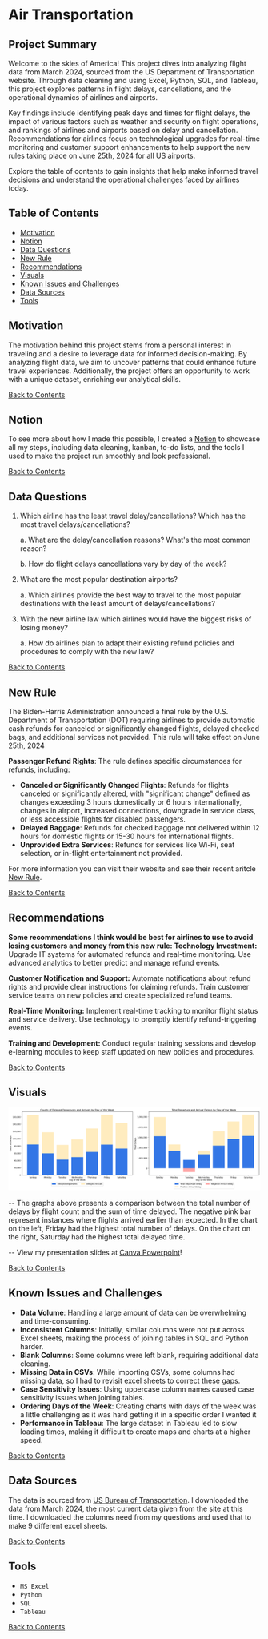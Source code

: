 # Air Transportation 

## Project Summary

Welcome to the skies of America! This project dives into analyzing flight data from March 2024, sourced from the US Department of Transportation website. Through data cleaning and using Excel, Python, SQL, and Tableau, this project explores patterns in flight delays, cancellations, and the operational dynamics of airlines and airports.

Key findings include identifying peak days and times for flight delays, the impact of various factors such as weather and security on flight operations, and rankings of airlines and airports based on delay and cancellation. Recommendations for airlines focus on technological upgrades for real-time monitoring and customer support enhancements to help support the new rules taking place on June 25th, 2024 for all US airports.  

Explore the table of contents to gain insights that help make informed travel decisions and understand the operational challenges faced by airlines today.


## Table of Contents
- [Motivation](#motivation)
- [Notion](#notion) 
- [Data Questions](#data-questions)
- [New Rule](#new-rule)
- [Recommendations](#recommendations)
- [Visuals](#visuals)
-  [Known Issues and Challenges](#known-issues-and-challenges)
-  [Data Sources](#data-sources)
- [Tools](#tools)

## Motivation
The motivation behind this project stems from a personal interest in traveling and a desire to leverage data for informed decision-making. By analyzing flight data, we aim to uncover patterns that could enhance future travel experiences. Additionally, the project offers an opportunity to work with a unique dataset, enriching our analytical skills.

[Back to Contents](#table-of-contents)

## Notion
To see more about how I made this possible, I created a [ Notion](https://branched-pink-807.notion.site/Air-Transportation-19f938dc8e8c4c09941d75e1aa3887b0?pvs=4) to showcase all my steps, including data cleaning, kanban, to-do lists, and the tools I used to make the project run smoothly and look professional.

[Back to Contents](#table-of-contents)

## Data Questions
1. Which airline has the least travel delay/cancellations? Which has the most travel delays/cancellations?
   
   a. What are the delay/cancellation reasons? What's the most common reason?
     
   b. How do flight delays cancellations vary by day of the week?

2. What are the most popular destination airports?
     
   a. Which airlines provide the best way to travel to the most popular destinations with the least amount of delays/cancellations? 

3. With the new airline law which airlines would have the biggest risks of losing money?

   a. How do airlines plan to adapt their existing refund policies and procedures to comply with the new law?

[Back to Contents](#table-of-contents)

## New Rule 
The Biden-Harris Administration announced a final rule by the U.S. Department of Transportation (DOT) requiring airlines to provide automatic cash refunds for canceled or significantly changed flights, delayed checked bags, and additional services not provided. This rule will take effect on June 25th, 2024

**Passenger Refund Rights**: The rule defines specific circumstances for refunds, including:

-   **Canceled or Significantly Changed Flights**: Refunds for flights canceled or significantly altered, with "significant change" defined as changes exceeding 3 hours domestically or 6 hours internationally, changes in airport, increased connections, downgrade in service class, or less accessible flights for disabled passengers.
-   **Delayed Baggage**: Refunds for checked baggage not delivered within 12 hours for domestic flights or 15-30 hours for international flights.
-   **Unprovided Extra Services**: Refunds for services like Wi-Fi, seat selection, or in-flight entertainment not provided.

For more information you can visit their website and see their recent aritcle [New Rule](https://www.transportation.gov/briefing-room/biden-harris-administration-announces-final-rule-requiring-automatic-refunds-airline).

[Back to Contents](#table-of-contents)

## Recommendations
**Some recommendations I think would be best for airlines to use to avoid losing customers and money from this new rule:**
**Technology Investment:** Upgrade IT systems for automated refunds and real-time monitoring. Use advanced analytics to better predict and manage refund events.

**Customer Notification and Support:** Automate notifications about refund rights and provide clear instructions for claiming refunds. Train customer service teams on new policies and create specialized refund teams.

**Real-Time Monitoring:** Implement real-time tracking to monitor flight status and service delivery. Use technology to promptly identify refund-triggering events.

**Training and Development:** Conduct regular training sessions and develop e-learning modules to keep staff updated on new policies and procedures.

[Back to Contents](#table-of-contents)


## Visuals
![Project Visual](https://github.com/larissaemma/air_transportation/blob/larissa_branch/visuals/comparing_charts.png)

-- The graphs above presents a comparison between the total number of delays by flight count and the sum of time delayed. The negative pink bar represent instances where flights arrived earlier than expected. In the chart on the left, Friday had the highest total number of delays. On the chart on the right, Saturday had the highest total delayed time.

-- View my presentation slides at [Canva Powerpoint](https://www.canva.com/design/DAGID6Xhn0k/igRz3HX_97JytI79YSTO6Q/view?utm_content=DAGID6Xhn0k&utm_campaign=designshare&utm_medium=link&utm_source=editor)!

[Back to Contents](#table-of-contents)

## Known Issues and Challenges
-   **Data Volume**: Handling a large amount of data can be overwhelming and time-consuming.
-   **Inconsistent Columns**: Initially, similar columns were not put across Excel sheets, making the process of joining tables in SQL and Python harder.
-   **Blank Columns**: Some columns were left blank, requiring additional data cleaning.
-   **Missing Data in CSVs**: While importing CSVs, some columns had missing data, so I had to revisit excel sheets to correct these gaps.
-   **Case Sensitivity Issues**: Using uppercase column names caused case sensitivity issues when joining tables.
-   **Ordering Days of the Week**: Creating charts with days of the week was a little challenging as it was hard getting it in a specific order I wanted it
-   **Performance in Tableau**: The large dataset in Tableau led to slow loading times, making it difficult to create maps and charts at a higher speed.

[Back to Contents](#table-of-contents)

## Data Sources
The data is sourced from  [US Bureau of Transportation](https://www.transtats.bts.gov/DL_SelectFields.aspx?gnoyr_VQ=FGK&QO_fu146_anzr=b0-gvzr). I downloaded the data from March 2024, the most current data given from the site at this time. I downloaded the columns need from my questions and used that to make 9 different excel sheets. 

[Back to Contents](#table-of-contents)


## Tools
- `MS Excel`
- `Python`
- `SQL`
- `Tableau`

[Back to Contents](#table-of-contents)


